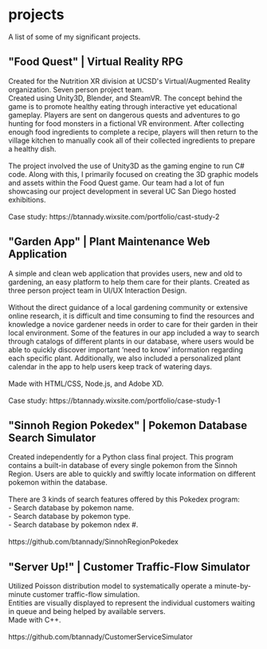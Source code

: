 <h1 id="projects">projects</h1>
A list of some of my significant projects.


<h2 id="food-quest">"Food Quest" | Virtual Reality RPG</h2>
Created for the Nutrition XR division at UCSD's Virtual/Augmented Reality organization. Seven person project team. 
<br />
Created using Unity3D, Blender, and SteamVR. The concept behind the game is to promote healthy eating through interactive yet educational gameplay. Players are sent on dangerous quests and adventures to go hunting for food monsters in a fictional VR environment. After collecting enough food ingredients to complete a recipe, players will then return to the village kitchen to manually cook all of their collected ingredients to prepare a healthy dish.
<br />
<br />
The project involved the use of Unity3D as the gaming engine to run C# code. Along with this, I primarily focused on creating the 3D graphic models and assets within the Food Quest game. Our team had a lot of fun showcasing our project development in several UC San Diego hosted exhibitions.
<br />
<br /> 
Case study: https://btannady.wixsite.com/portfolio/cast-study-2



<h2 id="garden-app">"Garden App" | Plant Maintenance Web Application</h2>
A simple and clean web application that provides users, new and old to gardening, an easy platform to help them care for their plants. Created as three person project team in UI/UX Interaction Design.
<br />
<br /> 
Without the direct guidance of a local gardening community or extensive online research, it is difficult and time consuming to find the resources and knowledge a novice gardener needs in order to care for their garden in their local environment. 
Some of the features in our app included a way to search through catalogs of different plants in our database, where users would be able to quickly discover important ‘need to know’ information regarding each specific plant. Additionally, we also included a personalized plant calendar in the app to help users keep track of watering days. 
<br />
<br />
Made with HTML/CSS, Node.js, and Adobe XD.
<br />
<br />
Case study: https://btannady.wixsite.com/portfolio/case-study-1


<h2 id="pokedex">"Sinnoh Region Pokedex" | Pokemon Database Search Simulator</h2>
Created independently for a Python class final project. This program contains a built-in database of every single pokemon from the Sinnoh Region. Users are able to quickly and swiftly locate information on different pokemon within the database.
<br />
<br />
There are 3 kinds of search features offered by this Pokedex program:
<br />
- Search database by pokemon name.
<br />
- Search database by pokemon type.
<br />
- Search database by pokemon ndex #.
<br />
<br />
https://github.com/btannady/SinnohRegionPokedex


<h2 id="server up!">"Server Up!" | Customer Traffic-Flow Simulator</h2>
Utilized Poisson distribution model to systematically operate a minute-by-minute customer traffic-flow simulation.
<br />
Entities are visually displayed to represent the individual customers waiting in queue and being helped by available servers.
<br />
Made with C++.
<br />
<br />
https://github.com/btannady/CustomerServiceSimulator

